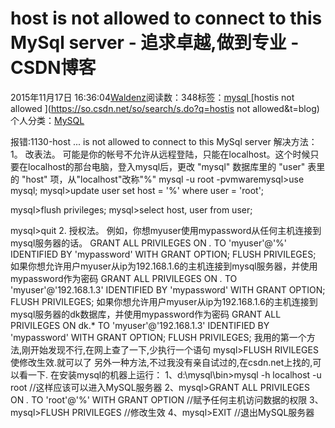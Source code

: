 
# host is not allowed to connect to this MySql server - 追求卓越,做到专业 - CSDN博客


2015年11月17日 16:36:04[Waldenz](https://me.csdn.net/enter89)阅读数：348标签：[mysql																](https://so.csdn.net/so/search/s.do?q=mysql&t=blog)[hostis not allowed																](https://so.csdn.net/so/search/s.do?q=hostis not allowed&t=blog)[
							](https://so.csdn.net/so/search/s.do?q=mysql&t=blog)个人分类：[MySQL																](https://blog.csdn.net/enter89/article/category/5959543)


报错:1130-host ... is not allowed to connect to this MySql server
解决方法：
1。 改表法。
可能是你的帐号不允许从远程登陆，只能在localhost。这个时候只要在localhost的那台电脑，登入mysql后，更改 "mysql" 数据库里的 "user" 表里的 "host" 项，从"localhost"改称"%"
mysql -u root -pvmwaremysql>use mysql;
mysql>update user set host = '%' where user = 'root';

mysql>flush privileges;
mysql>select host, user from user;

mysql>quit
2. 授权法。
例如，你想myuser使用mypassword从任何主机连接到mysql服务器的话。
GRANT ALL PRIVILEGES ON *.* TO 'myuser'@'%' IDENTIFIED BY 'mypassword' WITH GRANT OPTION;
FLUSH PRIVILEGES;
如果你想允许用户myuser从ip为192.168.1.6的主机连接到mysql服务器，并使用mypassword作为密码
GRANT ALL PRIVILEGES ON *.* TO 'myuser'@'192.168.1.3' IDENTIFIED BY 'mypassword' WITH GRANT OPTION;
FLUSH PRIVILEGES;
如果你想允许用户myuser从ip为192.168.1.6的主机连接到mysql服务器的dk数据库，并使用mypassword作为密码
GRANT ALL PRIVILEGES ON dk.* TO 'myuser'@'192.168.1.3' IDENTIFIED BY 'mypassword' WITH GRANT OPTION;
FLUSH PRIVILEGES;
我用的第一个方法,刚开始发现不行,在网上查了一下,少执行一个语句 mysql>FLUSH RIVILEGES 使修改生效.就可以了
另外一种方法,不过我没有亲自试过的,在csdn.net上找的,可以看一下.
在安装mysql的机器上运行：
1、d:\mysql\bin\>mysql -h localhost -u root //这样应该可以进入MySQL服务器
2、mysql>GRANT ALL PRIVILEGES ON *.* TO 'root'@'%' WITH GRANT OPTION //赋予任何主机访问数据的权限
3、mysql>FLUSH PRIVILEGES //修改生效
4、mysql>EXIT //退出MySQL服务器


